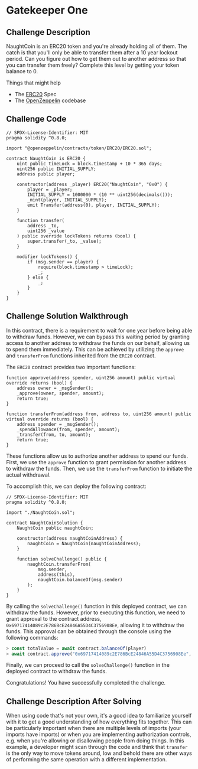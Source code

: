 # Gatekeeper One

## Challenge Description

NaughtCoin is an ERC20 token and you're already holding all of them. The catch is that you'll only be able to transfer them after a 10 year lockout period. Can you figure out how to get them out to another address so that you can transfer them freely? Complete this level by getting your token balance to 0.

 Things that might help

- The [ERC20](https://github.com/ethereum/EIPs/blob/master/EIPS/eip-20.md) Spec
- The [OpenZeppelin](https://github.com/OpenZeppelin/zeppelin-solidity/tree/master/contracts) codebase

## Challenge Code

```solidity
// SPDX-License-Identifier: MIT
pragma solidity ^0.8.0;

import "@openzeppelin/contracts/token/ERC20/ERC20.sol";

contract NaughtCoin is ERC20 {
    uint public timeLock = block.timestamp + 10 * 365 days;
    uint256 public INITIAL_SUPPLY;
    address public player;

    constructor(address _player) ERC20("NaughtCoin", "0x0") {
        player = _player;
        INITIAL_SUPPLY = 1000000 * (10 ** uint256(decimals()));
        _mint(player, INITIAL_SUPPLY);
        emit Transfer(address(0), player, INITIAL_SUPPLY);
    }

    function transfer(
        address _to,
        uint256 _value
    ) public override lockTokens returns (bool) {
        super.transfer(_to, _value);
    }

    modifier lockTokens() {
        if (msg.sender == player) {
            require(block.timestamp > timeLock);
            _;
        } else {
            _;
        }
    }
}
```

## Challenge Solution Walkthrough

In this contract, there is a requirement to wait for one year before being able to withdraw funds. However, we can bypass this waiting period by granting access to another address to withdraw the funds on our behalf, allowing us to spend them immediately. This can be achieved by utilizing the `approve` and `transferFrom` functions inherited from the `ERC20` contract.

The `ERC20` contract provides two important functions:

```solidity
function approve(address spender, uint256 amount) public virtual override returns (bool) {
    address owner = _msgSender();
    _approve(owner, spender, amount);
    return true;
}

function transferFrom(address from, address to, uint256 amount) public virtual override returns (bool) {
    address spender = _msgSender();
    _spendAllowance(from, spender, amount);
    _transfer(from, to, amount);
    return true;
}
```

These functions allow us to authorize another address to spend our funds. First, we use the `approve` function to grant permission for another address to withdraw the funds. Then, we use the `transferFrom` function to initiate the actual withdrawal.

To accomplish this, we can deploy the following contract:

```solidity
// SPDX-License-Identifier: MIT
pragma solidity ^0.8.0;

import "./NaughtCoin.sol";

contract NaughtCoinSolution {
    NaughtCoin public naughtCoin;

    constructor(address naughtCoinAddress) {
        naughtCoin = NaughtCoin(naughtCoinAddress);
    }

    function solveChallenge() public {
        naughtCoin.transferFrom(
            msg.sender,
            address(this),
            naughtCoin.balanceOf(msg.sender)
        );
    }
}
```

By calling the `solveChallenge()` function in this deployed contract, we can withdraw the funds. However, prior to executing this function, we need to grant approval to the contract address, `0x69717414089c2E786BcE24846A55D4C3756908Ee`, allowing it to withdraw the funds. This approval can be obtained through the console using the following commands:

```javascript
> const totalValue = await contract.balanceOf(player)
> await contract.approve("0x69717414089c2E786BcE24846A55D4C3756908Ee", totalValue)
```

Finally, we can proceed to call the `solveChallenge()` function in the deployed contract to withdraw the funds.

Congratulations! You have successfully completed the challenge.

## Challenge Description After Solving

When using code that's not your own, it's a good idea to familiarize yourself with it to get a good understanding of how everything fits together. This can be particularly important when there are multiple levels of imports (your imports have imports) or when you are implementing authorization controls, e.g. when you're allowing or disallowing people from doing things. In this example, a developer might scan through the code and think that `transfer` is the only way to move tokens around, low and behold there are other ways of performing the same operation with a different implementation.
